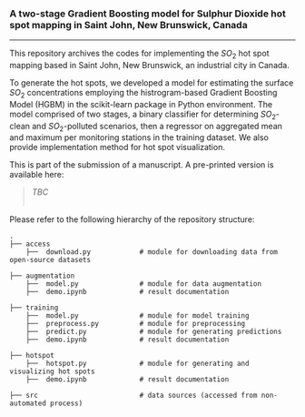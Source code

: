 ### A two-stage Gradient Boosting model for Sulphur Dioxide hot spot mapping in Saint John, New Brunswick, Canada

---------------------------

This repository archives the codes for implementing the $SO_{2}$ hot spot mapping based in Saint John, New Brunswick, an industrial city in Canada.

To generate the hot spots, we developed a model for estimating the surface $SO_{2}$ concentrations employing the histrogram-based Gradient Boosting Model (HGBM) in the scikit-learn package in Python environment.
The model comprised of two stages, a binary classifier for determining $SO_{2}$-clean and $SO_{2}$-polluted scenarios, then a regressor on aggregated mean and maximum per monitoring stations in the training dataset.
We also provide implementation method for hot spot visualization.

This is part of the submission of a manuscript. A pre-printed version is available here:

> <i>TBC</i>
<br><br>


Please refer to the following hierarchy of the repository structure:

    .
    ├── access                   
        ├──  download.py            # module for downloading data from open-source datasets
        
    ├── augmentation                   
        ├──  model.py               # module for data augmentation
        ├──  demo.ipynb             # result documentation
        
    ├── training
        ├──  model.py               # module for model training
        ├──  preprocess.py          # module for preprocessing
        ├──  predict.py             # module for generating predictions
        ├──  demo.ipynb             # result documentation

    ├── hotspot
        ├──  hotspot.py             # module for generating and visualizing hot spots
        ├──  demo.ipynb             # result documentation
        
    ├── src                         # data sources (accessed from non-automated process)




